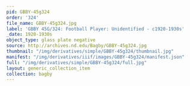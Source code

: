 ```yaml
---
pid: GBBY-45g324
order: '324'
file_name: GBBY-45g324.jpg
label: 'GBBY 45G/324: Football Player: Unidentified - c1920-1930s'
_date: 1920-1930s
object_type: glass plate negative
source: http://archives.nd.edu/Bagby/GBBY-45g324.jpg
thumbnail: "/img/derivatives/simple/GBBY-45g324/thumbnail.jpg"
manifest: "/img/derivatives/iiif/images/GBBY-45g324/manifest.json"
full: "/img/derivatives/simple/GBBY-45g324/full.jpg"
layout: generic_collection_item
collection: bagby
---
```

